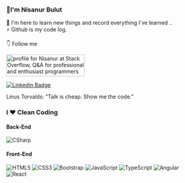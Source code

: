 ### 👋I'm Nisanur Bulut      <br>
🌱 I'm here to learn new things and record everything I've learned .. <br>
⚡  Github is my code log. 

👇 Follow me

<a href="https://stackoverflow.com/users/6830001/nisanur"><img src="https://stackoverflow.com/users/flair/6830001.png" width="208" height="58" alt="profile for Nisanur at Stack Overflow, Q&amp;A for professional and enthusiast programmers" title="profile for Nisanur at Stack Overflow, Q&amp;A for professional and enthusiast programmers"></a> <br>

[![Linkedin Badge](https://img.shields.io/badge/-Linkedin-blue?style=flat&logo=Linkedin&logoColor=white&link=https://www.linkedin.com/in/nisanur-bulut/)](https://www.linkedin.com/in/nisanur-bulut/) 

Linus Torvalds: "Talk is cheap. Show me the code."

### I ❤️ Clean Coding

#### Back-End

![CSharp](https://img.shields.io/badge/-C%23-239120?style=flat&logo=c%20sharp&logoColor=fff)

#### Front-End

![HTML5](https://img.shields.io/badge/-HTML5-E34F26?style=flat&logo=HTML5&logoColor=fff)
![CSS3](https://img.shields.io/badge/-CSS3-1572B6?style=flat&logo=CSS3&logoColor=fff)
![Bootstrap](https://img.shields.io/badge/-Bootstrap-563D7C?style=flat&logo=bootstrap&logoColor=fff)
![JavaScript](https://img.shields.io/badge/-JavaScript-F7DF1E?style=flat&logo=javascript&logoColor=000&labelColor=000)
![TypeScript](https://img.shields.io/badge/-TypeScript-007ACC?style=flat&logo=typescript&logoColor=fff)
![Angular](https://img.shields.io/badge/-Angular-DD0031?style=flat&logo=angular&logoColor=fff)
![React](https://img.shields.io/badge/React-056676?style=flat&logo=react&logoColor=fff)
